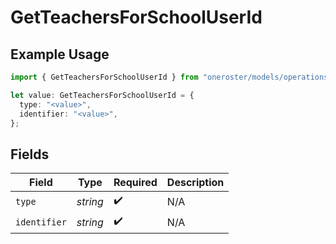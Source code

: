 # GetTeachersForSchoolUserId

## Example Usage

```typescript
import { GetTeachersForSchoolUserId } from "oneroster/models/operations";

let value: GetTeachersForSchoolUserId = {
  type: "<value>",
  identifier: "<value>",
};
```

## Fields

| Field              | Type               | Required           | Description        |
| ------------------ | ------------------ | ------------------ | ------------------ |
| `type`             | *string*           | :heavy_check_mark: | N/A                |
| `identifier`       | *string*           | :heavy_check_mark: | N/A                |